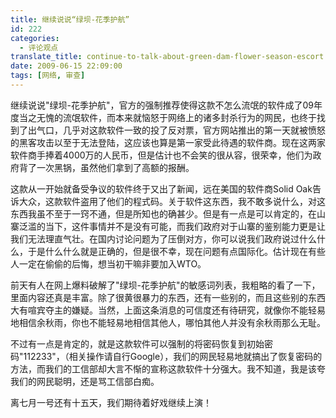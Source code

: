 ```yaml
---
title: 继续说说“绿坝-花季护航”
id: 222
categories:
  - 评论观点
translate_title: continue-to-talk-about-green-dam-flower-season-escort
date: 2009-06-15 22:09:00
tags: [网络, 审查]
---
```


继续说说"绿坝-花季护航"，官方的强制推荐使得这款不怎么流氓的软件成了09年度当之无愧的流氓软件，而本来就恼怒于网络上的诸多封杀行为的网民，也终于找到了出气口，几乎对这款软件一致的投了反对票，官方网站推出的第一天就被愤怒的黑客攻击以至于无法登陆，这应该也算是第一家受此待遇的软件商。现在这两家软件商手捧着4000万的人民币，但是估计也不会笑的很从容，很荣幸，他们为政府背了一次黑锅，虽然他们拿到了高额的报酬。

这款从一开始就备受争议的软件终于又出了新闻，远在美国的软件商Solid Oak告诉大众，这款软件盗用了他们的程式码。关于软件这东西，我不敢多说什么，对这东西我虽不至于一窍不通，但是所知也的确甚少。但是有一点是可以肯定的，在山寨泛滥的当下，这件事情并不是没有可能，而我们政府对于山寨的鉴别能力更是让我们无法理直气壮。在国内讨论问题为了压倒对方，你可以说我们政府说过什么什么，于是什么什么就是正确的，但是很不幸，现在问题有点国际化。估计现在有些人一定在偷偷的后悔，想当初干嘛非要加入WTO。

前天有人在网上爆料破解了"绿坝-花季护航"的敏感词列表，我粗略的看了一下，里面内容还真是丰富。除了很黄很暴力的东西，还有一些别的，而且这些别的东西大有喧宾夺主的嫌疑。当然，上面这条消息的可信度还有待研究，就像你不能轻易地相信余秋雨，你也不能轻易地相信其他人，哪怕其他人并没有余秋雨那么无耻。

不过有一点是肯定的，就是这款软件可以强制的将密码恢复到初始密码"112233"，（相关操作请自行Google），我们的网民轻易地就搞出了恢复密码的方法，而我们的工信部却大言不惭的宣称这款软件十分强大。我不知道，我是该夸我们的网民聪明，还是骂工信部白痴。

离七月一号还有十五天，我们期待着好戏继续上演！